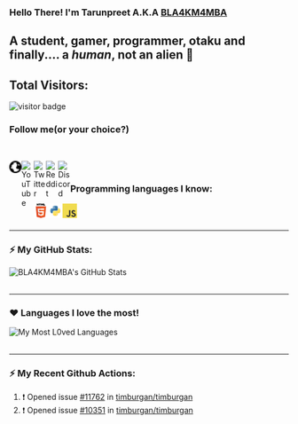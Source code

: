 ### Hello There! I'm Tarunpreet A.K.A [BLA4KM4MBA][website]

## A student, gamer, programmer, otaku and finally.... a *human*, not an alien 🤣

## Total Visitors:

<img src="https://visitor-badge.glitch.me/badge?page_id=BLA4KM4MBA.visitor-badge" alt="visitor badge"/>

### Follow me(or your choice?)

<br>

[<img align="left" alt="website" width="22px" src="https://raw.githubusercontent.com/iconic/open-iconic/master/svg/globe.svg" />][website]
[<img align="left" alt="YouTube" width="22px" src="https://cdn.jsdelivr.net/npm/simple-icons@v3/icons/youtube.svg" />][youtube]
[<img align="left" alt="Twitter" width="22px" src="https://simpleicons.org/icons/twitter.svg" />][twitter]
[<img align="left" alt="Reddit" width="22px" src="https://simpleicons.org/icons/reddit.svg" />][reddit]
[<img align="left" alt="Discord" width="22px" src="https://simpleicons.org/icons/discord.svg" />][discord]

<br>

### Programming languages I know:

[<img align="left" alt="HTML5" width="26px" src="https://raw.githubusercontent.com/github/explore/80688e429a7d4ef2fca1e82350fe8e3517d3494d/topics/html/html.png" />](https://en.wikipedia.org/wiki/HTML5)
[<img align="left" alt="Python" width="26px" src="https://raw.githubusercontent.com/github/explore/80688e429a7d4ef2fca1e82350fe8e3517d3494d/topics/python/python.png"  />](https://en.wikipedia.org/wiki/Python_(programming_language))
[<img align="left" alt="JavScript" width="26px" src="https://raw.githubusercontent.com/github/explore/80688e429a7d4ef2fca1e82350fe8e3517d3494d/topics/javascript/javascript.png"/>](https://en.wikipedia.org/wiki/JavaScript)

<br />
<br />

---

### :zap: My GitHub Stats:

  <img align="left" alt="BLA4KM4MBA's GitHub Stats" src="https://github-readme-stats.bla4km4mba.vercel.app/api?username=BLA4KM4MBA&show_icons=true&hide_border=true&theme=tokyonight" />

<br />
<br />

------

### :heart: Languages I love the most!

  <img align="left" alt="My Most L0ved Languages" src="https://github-readme-stats.vercel.app/api/top-langs/?username=BLA4KM4MBA&"/>

<br />
<br />

------

### ⚡ My Recent Github Actions:
<!--START_SECTION:activity-->
1. ❗️ Opened issue [#11762](https://github.com/timburgan/timburgan/issues/11762) in [timburgan/timburgan](https://github.com/timburgan/timburgan)
2. ❗️ Opened issue [#10351](https://github.com/timburgan/timburgan/issues/10351) in [timburgan/timburgan](https://github.com/timburgan/timburgan)
<!--END_SECTION:activity-->

<br />
<br />

[website]: https://www.tarunpreet.ml
[twitter]: https://twitter.com/BLA4KM4MBA
[youtube]: https://www.youtube.com/channel/UC8IPICpCbMIYz7sSSVBZNFw
[reddit]:  https://www.reddit.com/user/BLA4KM4MBA
[discord]: mailto:BLA4KM4MBA#4698
